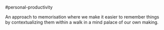 #personal-productivity 

An approach to memorisation where we make it easier to remember things by contextualizing them within a walk in a mind palace of our own making.

